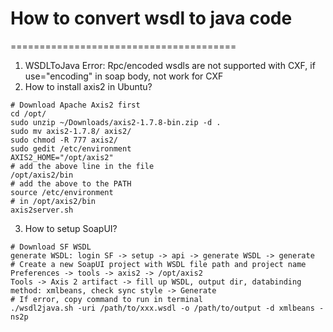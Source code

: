 # How to convert wsdl to java code
=======================================
1. WSDLToJava Error: Rpc/encoded wsdls are not supported with CXF, if use="encoding" in soap body, not work for CXF
2. How to install axis2 in Ubuntu?
```
# Download Apache Axis2 first
cd /opt/
sudo unzip ~/Downloads/axis2-1.7.8-bin.zip -d .
sudo mv axis2-1.7.8/ axis2/
sudo chmod -R 777 axis2/
sudo gedit /etc/environment
AXIS2_HOME="/opt/axis2"
# add the above line in the file
/opt/axis2/bin
# add the above to the PATH
source /etc/environment
# in /opt/axis2/bin
axis2server.sh
```
3. How to setup SoapUI?
```
# Download SF WSDL
generate WSDL: login SF -> setup -> api -> generate WSDL -> generate
# Create a new SoapUI project with WSDL file path and project name
Preferences -> tools -> axis2 -> /opt/axis2
Tools -> Axis 2 artifact -> fill up WSDL, output dir, databinding method: xmlbeans, check sync style -> Generate
# If error, copy command to run in terminal
./wsdl2java.sh -uri /path/to/xxx.wsdl -o /path/to/output -d xmlbeans -ns2p
```
